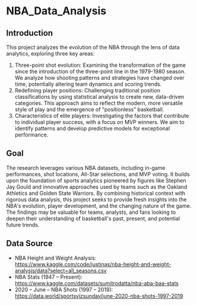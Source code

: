 # NBA_Data_Analysis #

## Introduction

This project analyzes the evolution of the NBA through the lens of data analytics, exploring three key areas:

1. Three-point shot evolution: Examining the transformation of the game since the introduction of the three-point line in the 1979-1980 season. We analyze how shooting patterns and strategies have changed over time, potentially altering team dynamics and scoring trends.
2. Redefining player positions: Challenging traditional position classifications by using statistical analysis to create new, data-driven categories. This approach aims to reflect the modern, more versatile style of play and the emergence of "positionless" basketball.
3. Characteristics of elite players: Investigating the factors that contribute to individual player success, with a focus on MVP winners. We aim to identify patterns and develop predictive models for exceptional performance.

## Goal

The research leverages various NBA datasets, including in-game performances, shot locations, All-Star selections, and MVP voting. It builds upon the foundation of sports analytics pioneered by figures like Stephen Jay Gould and innovative approaches used by teams such as the Oakland Athletics and Golden State Warriors.
By combining historical context with rigorous data analysis, this project seeks to provide fresh insights into the NBA's evolution, player development, and the changing nature of the game. The findings may be valuable for teams, analysts, and fans looking to deepen their understanding of basketball's past, present, and potential future trends.

## Data Source

- NBA Height and Weight Analysis: https://www.kaggle.com/code/justinas/nba-height-and-weight-analysis/data?select=all_seasons.csv
- NBA Stats (1947 – Present): https://www.kaggle.com/datasets/sumitrodatta/nba-aba-baa-stats
- 2020 – June – NBA Shots (1997 – 2019): https://data.world/sportsvizsunday/june-2020-nba-shots-1997-2019

